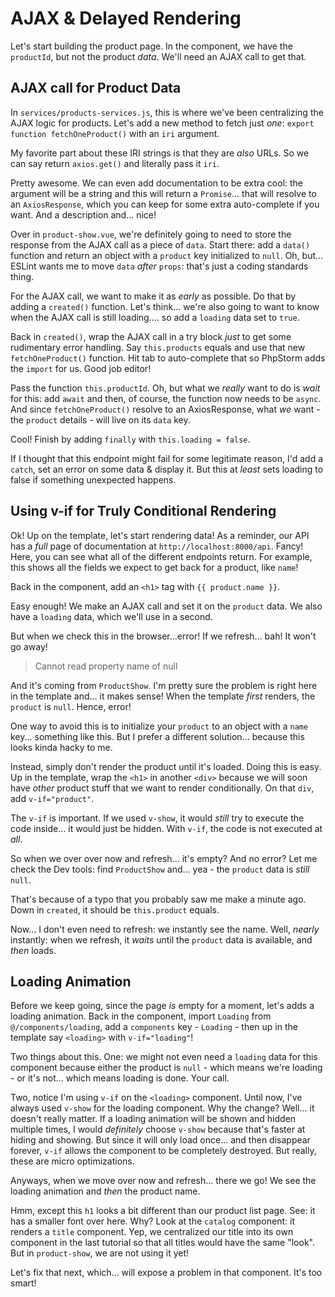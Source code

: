 # AJAX & Delayed Rendering

Let's start building the product page. In the component, we have the `productId`, but
not the product *data*. We'll need an AJAX call to get that.

## AJAX call for Product Data

In `services/products-services.js`, this is where we've been centralizing the AJAX
logic for products. Let's add a new method to fetch just *one*:
`export function fetchOneProduct()` with an `iri` argument.

My favorite part about these IRI strings is that they are *also* URLs. So we can
say return `axios.get()` and literally pass it `iri`.

Pretty awesome. We can even add documentation to be extra cool: the argument will
be a string and this will return a `Promise`... that will resolve to an
`AxiosResponse`, which you can keep for some extra auto-complete if you want.
And a description and... nice!

Over in `product-show.vue`, we're definitely going to need to store the response
from the AJAX call as a piece of `data`. Start there: add a `data()` function and
return an object with a `product` key initialized to `null`. Oh, but... ESLint
wants me to move `data` *after* `props`: that's just a coding standards thing.

For the AJAX call, we want to make it as *early* as possible. Do that by adding
a `created()` function. Let's think... we're also going to want to know when
the AJAX call is still loading.... so add a `loading` data set to `true`.

Back in `created()`, wrap the AJAX call in a try block *just* to
get some rudimentary error handling. Say `this.products` equals and use that new
`fetchOneProduct()` function. Hit tab to auto-complete that so PhpStorm adds the
`import` for us. Good job editor!

Pass the function `this.productId`. Oh, but what we *really* want to do is *wait*
for this: add `await` and then, of course, the function now needs to be `async`.
And since `fetchOneProduct()` resolve to an AxiosResponse, what *we* want - the
`product` details - will live on its `data` key.

Cool! Finish by adding `finally` with `this.loading = false`.

If I thought that this endpoint might fail for some legitimate reason, I'd add
a `catch`, set an error on some data & display it. But this at *least*
sets loading to false if something unexpected happens.

## Using v-if for Truly Conditional Rendering

Ok! Up on the template, let's start rendering data! As a reminder, our API
has a *full* page of documentation at `http://localhost:8000/api`. Fancy! Here,
you can see what all of the different endpoints return. For example, this
shows all the fields we expect to get back for a product, like `name`!

Back in the component, add an `<h1>` tag with `{{ product.name }}`.

Easy enough! We make an AJAX call and set it on the `product` data. We also
have a `loading` data, which we'll use in a second.

But when we check this in the browser...error! If we refresh... bah! It won't
go away!

> Cannot read property name of null

And it's coming from `ProductShow`. I'm pretty sure the problem is right here in
the template and... it makes sense! When the template *first* renders, the `product`
is `null`. Hence, error!

One way to avoid this is to initialize your `product` to an object with a `name`
key... something like this. But I prefer a different solution... because this looks
kinda hacky to me.

Instead, simply don't render the product until it's loaded. Doing this is easy.
Up in the template, wrap the `<h1>` in another `<div>` because we will soon have
*other* product stuff that we want to render conditionally. On that `div`, add
`v-if="product"`.

The `v-if` is important. If we used `v-show`, it would *still* try to execute the
code inside... it would just be hidden. With `v-if`, the code is not
executed at *all*.

So when we over over now and refresh... it's empty? And no error? Let me check
the Dev tools: find `ProductShow` and... yea - the `product` data is *still*
`null`.

That's because of a typo that you probably saw me make a minute ago. Down in
`created`, it should be `this.product` equals.

Now... I don't even need to refresh: we instantly see the name. Well, *nearly*
instantly: when we refresh, it *waits* until the `product` data is available,
and *then* loads.

## Loading Animation

Before we keep going, since the page *is* empty for a moment, let's adds a loading
animation. Back in the component, import `Loading` from `@/components/loading`,
add a `components` key - `Loading` - then up in the template say `<loading>` with
`v-if="loading"`!

Two things about this. One: we might not even need a `loading` data for this
component because either the product is `null` - which means we're loading - or
it's not... which means loading is done. Your call.

Two, notice I'm using `v-if` on the `<loading>` component. Until now, I've always
used `v-show` for the loading component. Why the change? Well... it doesn't
really matter. If a loading animation will be shown and hidden multiple times, I
would *definitely* choose `v-show` because that's faster at hiding and showing.
But since it will only load once... and then disappear forever, `v-if` allows the
component to be completely destroyed. But really, these are micro optimizations.

Anyways, when we move over now and refresh... there we go! We see the loading
animation and *then* the product name.

Hmm, except this `h1` looks a bit different than our product list page. See: it
has a smaller font over here. Why? Look at the `catalog` component: it renders
a `title` component. Yep, we centralized our title into its own component in the
last tutorial so that all titles would have the same "look". But in `product-show`,
we are not using it yet!

Let's fix that next, which... will expose a problem in that component. It's too
smart!
